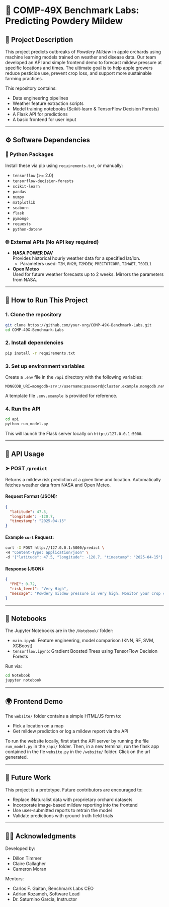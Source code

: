 # 🍎 COMP-49X Benchmark Labs: Predicting Powdery Mildew

## 🧠 Project Description

This project predicts outbreaks of *Powdery Mildew* in apple orchards using machine learning models trained on weather and disease data. Our team developed an API and simple frontend demo to forecast mildew pressure at specific locations and times. The ultimate goal is to help apple growers reduce pesticide use, prevent crop loss, and support more sustainable farming practices.

This repository contains:
- Data engineering pipelines
- Weather feature extraction scripts
- Model training notebooks (Scikit-learn & TensorFlow Decision Forests)
- A Flask API for predictions
- A basic frontend for user input

---

## ⚙️ Software Dependencies

### 🐍 Python Packages
Install these via pip using `requirements.txt`, or manually:
- `tensorflow` (>= 2.0)
- `tensorflow-decision-forests`
- `scikit-learn`
- `pandas`
- `numpy`
- `matplotlib`
- `seaborn`
- `flask`
- `pymongo`
- `requests`
- `python-dotenv`

### 🌐 External APIs (No API key required)
- **NASA POWER DAV**  
  Provides historical hourly weather data for a specified lat/lon.
  - Parameters used: `T2M`, `RH2M`, `T2MDEW`, `PRECTOTCORR`, `T2MWET`, `TSOIL1`
- **Open Meteo**  
  Used for future weather forecasts up to 2 weeks. Mirrors the parameters from NASA.

---

## 🚀 How to Run This Project

### 1. Clone the repository
```bash
git clone https://github.com/your-org/COMP-49X-Benchmark-Labs.git
cd COMP-49X-Benchmark-Labs
```

### 2. Install dependencies
```bash
pip install -r requirements.txt
```

### 3. Set up environment variables
Create a `.env` file in the `/api` directory with the following variables:
```
MONGODB_URI=mongodb+srv://username:password@cluster.example.mongodb.net/database
```

A template file `.env.example` is provided for reference.

### 4. Run the API
```bash
cd api
python run_model.py
```

This will launch the Flask server locally on `http://127.0.0.1:5000`.

---

## 📡 API Usage

### ➤ POST `/predict`

Returns a mildew risk prediction at a given time and location. Automatically fetches weather data from NASA and Open Meteo.

#### Request Format (JSON):
```json
{
  "latitude": 47.5,
  "longitude": -120.7,
  "timestamp": "2025-04-15"
}
```

#### Example `curl` Request:
```bash
curl -X POST http://127.0.0.1:5000/predict \
-H "Content-Type: application/json" \
-d '{"latitude": 47.5, "longitude": -120.7, "timestamp": "2025-04-15"}'
```

#### Response (JSON):
```json
{
  "PMI": 0.72,
  "risk_level": "Very High",
  "message": "Powdery mildew pressure is very high. Monitor your crop closely."
}
```

---

## 📓 Notebooks

The Jupyter Notebooks are in the `/Notebook/` folder:
- `main.ipynb`: Feature engineering, model comparison (KNN, RF, SVM, XGBoost)
- `tensorflow.ipynb`: Gradient Boosted Trees using TensorFlow Decision Forests

Run via:
```bash
cd Notebook
jupyter notebook
```

---

## 🌍 Frontend Demo

The `website/` folder contains a simple HTML/JS form to:
- Pick a location on a map
- Get mildew prediction or log a mildew report via the API

To run the website locally, first start the API server by running the file `run_model.py` in the `/api/` folder. 
Then, in a new terminal, run the flask app contained in the fle `website.py` in the `/website/` folder. Click on the url generated.

---

## 🔭 Future Work

This project is a prototype. Future contributors are encouraged to:
- Replace iNaturalist data with proprietary orchard datasets
- Incorporate image-based mildew reporting into the frontend
- Use user-submitted reports to retrain the model
- Validate predictions with ground-truth field trials

---

## 👨‍🌾 Acknowledgments

Developed by:
- Dillon Timmer  
- Claire Gallagher  
- Cameron Moran  

Mentors:  
- Carlos F. Gaitan, Benchmark Labs CEO  
- Adrian Kozameh, Software Lead  
- Dr. Saturnino Garcia, Instructor
